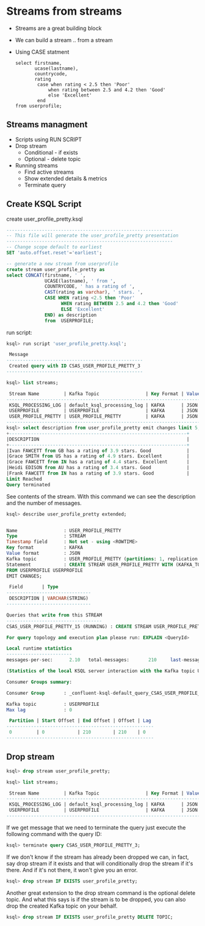 # Streams from streams

- Streams are a great building block
- We can build a stream .. from a stream
- Using CASE statment

    ```
    select firstname,
           ucase(lastname),
           countrycode,
           rating
            case when rating < 2.5 then 'Poor'
                when rating between 2.5 and 4.2 then 'Good'
                else 'Excellent'
            end
    from userprofile;
    ```
## Streams managment 
- Scripts using RUN SCRIPT
- Drop stream
   - Conditional - if exists
   - Optional - delete topic
- Running streams
   - Find active streams
   - Show extended details & metrics
   - Terminate query

## Create KSQL Script

create user_profile_pretty.ksql
```sql
-------------------------------------------------------------
-- This file will generate the user_profile_pretty presentation
-------------------------------------------------------------
-- Change scope default to earliest
SET 'auto.offset.reset'='earliest';

-- generate a new stream from userprofile
create stream user_profile_pretty as
select CONCAT(firstname, ' ', 
              UCASE(lastname), ' from ',  
              COUNTRYCODE, ' has a rating of ',  
              CAST(rating as varchar), ' stars. ', 
              CASE WHEN rating <2.5 then 'Poor'
              		WHEN rating BETWEEN 2.5 and 4.2 then 'Good'
              		ELSE 'Excellent' 
              END) as description
              from  USERPROFILE;
```

run script:
```sql
ksql> run script 'user_profile_pretty.ksql';

 Message
--------------------------------------------------
 Created query with ID CSAS_USER_PROFILE_PRETTY_3
--------------------------------------------------

ksql> list streams;

 Stream Name         | Kafka Topic                 | Key Format | Value Format | Windowed
------------------------------------------------------------------------------------------
 KSQL_PROCESSING_LOG | default_ksql_processing_log | KAFKA      | JSON         | false
 USERPROFILE         | USERPROFILE                 | KAFKA      | JSON         | false
 USER_PROFILE_PRETTY | USER_PROFILE_PRETTY         | KAFKA      | JSON         | false
------------------------------------------------------------------------------------------
ksql> select description from user_profile_pretty emit changes limit 5;
+-----------------------------------------------------------------+
|DESCRIPTION                                                      |
+-----------------------------------------------------------------+
|Ivan FAWCETT from GB has a rating of 3.9 stars. Good             |
|Grace SMITH from US has a rating of 4.9 stars. Excellent         |
|Grace FAWCETT from IN has a rating of 4.4 stars. Excellent       |
|Heidi EDISON from AU has a rating of 3.4 stars. Good             |
|Frank FAWCETT from IN has a rating of 3.9 stars. Good            |
Limit Reached
Query terminated 
```
See contents of the stream. With this command we can see the description and the number of messages. 
```sql
ksql> describe user_profile_pretty extended;


Name                 : USER_PROFILE_PRETTY
Type                 : STREAM
Timestamp field      : Not set - using <ROWTIME>
Key format           : KAFKA
Value format         : JSON
Kafka topic          : USER_PROFILE_PRETTY (partitions: 1, replication: 1)
Statement            : CREATE STREAM USER_PROFILE_PRETTY WITH (KAFKA_TOPIC='USER_PROFILE_PRETTY', PARTITIONS=1, REPLICAS=1) AS SELECT CONCAT(USERPROFILE.FIRSTNAME, ' ', UCASE(USERPROFILE.LASTNAME), ' from ', USERPROFILE.COUNTRYCODE, ' has a rating of ', CAST(USERPROFILE.RATING AS STRING), ' stars. ', (CASE WHEN (USERPROFILE.RATING < 2.5) THEN 'Poor' WHEN (USERPROFILE.RATING BETWEEN 2.5 AND 4.2) THEN 'Good' ELSE 'Excellent' END)) DESCRIPTION
FROM USERPROFILE USERPROFILE
EMIT CHANGES;

 Field       | Type
-------------------------------
 DESCRIPTION | VARCHAR(STRING)
-------------------------------

Queries that write from this STREAM
-----------------------------------
CSAS_USER_PROFILE_PRETTY_15 (RUNNING) : CREATE STREAM USER_PROFILE_PRETTY WITH (KAFKA_TOPIC='USER_PROFILE_PRETTY', PARTITIONS=1, REPLICAS=1) AS SELECT CONCAT(USERPROFILE.FIRSTNAME, ' ', UCASE(USERPROFILE.LASTNAME), ' from ', USERPROFILE.COUNTRYCODE, ' has a rating of ', CAST(USERPROFILE.RATING AS STRING), ' stars. ', (CASE WHEN (USERPROFILE.RATING < 2.5) THEN 'Poor' WHEN (USERPROFILE.RATING BETWEEN 2.5 AND 4.2) THEN 'Good' ELSE 'Excellent' END)) DESCRIPTION FROM USERPROFILE USERPROFILE EMIT CHANGES;

For query topology and execution plan please run: EXPLAIN <QueryId>

Local runtime statistics
------------------------
messages-per-sec:      2.10   total-messages:       210     last-message: 2022-03-28T21:05:47.609Z

(Statistics of the local KSQL server interaction with the Kafka topic USER_PROFILE_PRETTY)

Consumer Groups summary:

Consumer Group       : _confluent-ksql-default_query_CSAS_USER_PROFILE_PRETTY_15

Kafka topic          : USERPROFILE
Max lag              : 0

 Partition | Start Offset | End Offset | Offset | Lag
------------------------------------------------------
 0         | 0            | 210        | 210    | 0
------------------------------------------------------
```

## Drop stream

```sql
ksql> drop stream user_profile_pretty;

ksql> list streams;

 Stream Name         | Kafka Topic                 | Key Format | Value Format | Windowed
------------------------------------------------------------------------------------------
 KSQL_PROCESSING_LOG | default_ksql_processing_log | KAFKA      | JSON         | false
 USERPROFILE         | USERPROFILE                 | KAFKA      | JSON         | false
------------------------------------------------------------------------------------------
```

If we get message that we need to terminate the query just execute the following command with the query ID:

```sql
ksql> terminate query CSAS_USER_PROFILE_PRETTY_3; 
```

If we don't know if the stream has already been dropped we can, in fact, say drop stream if it exists and that will conditionally drop the stream if it's there. And if it's not there, it won't give you an error.

```sql
ksql> drop stream IF EXISTS user_profile_pretty;
```

Another great extension to the drop stream command is the optional delete topic. And what this says is if the stream is to be dropped, you can also drop the created Kafka topic on your behalf.

```sql
ksql> drop stream IF EXISTS user_profile_pretty DELETE TOPIC;
```